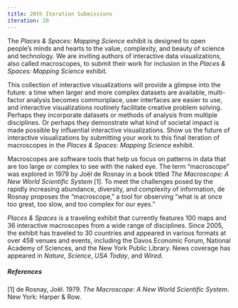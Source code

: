 ```yaml
---
title: 20th Iteration Submissions
iteration: 20
---
```

<!--StartFragment-->

The *Places & Spaces: Mapping Science* exhibit is designed to open people’s minds and hearts to the value, complexity, and beauty of science and technology. We are inviting authors of interactive data visualizations, also called macroscopes, to submit their work for inclusion in the *Places & Spaces: Mapping Science* exhibit.

This collection of interactive visualizations will provide a glimpse into the future: a time when larger and more complex datasets are available, multi-factor analysis becomes commonplace, user interfaces are easier to use, and interactive visualizations routinely facilitate creative problem solving. Perhaps they incorporate datasets or methods of analysis from multiple disciplines. Or perhaps they demonstrate what kind of societal impact is made possible by influential interactive visualizations. Show us the future of interactive visualizations by submitting your work to this final iteration of macroscopes in the *Places & Spaces: Mapping Science* exhibit. 

Macroscopes are software tools that help us focus on patterns in data that are too large or complex to see with the naked eye. The term “macroscope” was explored in 1979 by Joël de Rosnay in a book titled *The Macroscope: A New World Scientific System* \[1]. To meet the challenges posed by the rapidly increasing abundance, diversity, and complexity of information, de Rosnay proposes the “macroscope,” a tool for observing “what is at once too great, too slow, and too complex for our eyes.”

*Places & Spaces* is a traveling exhibit that currently features 100 maps and 36 interactive macroscopes from a wide range of disciplines. Since 2005, the exhibit has traveled to 30 countries and appeared in various formats at over 458 venues and events, including the Davos Economic Forum, National Academy of Sciences, and the New York Public Library. News coverage has appeared in *Nature*, *Science*, *USA Today*, and *Wired*.

##### References

\[1] de Rosnay, Joël. 1979. *The Macroscope: A New World Scientific System*. New York: Harper & Row.

<!--EndFragment-->
